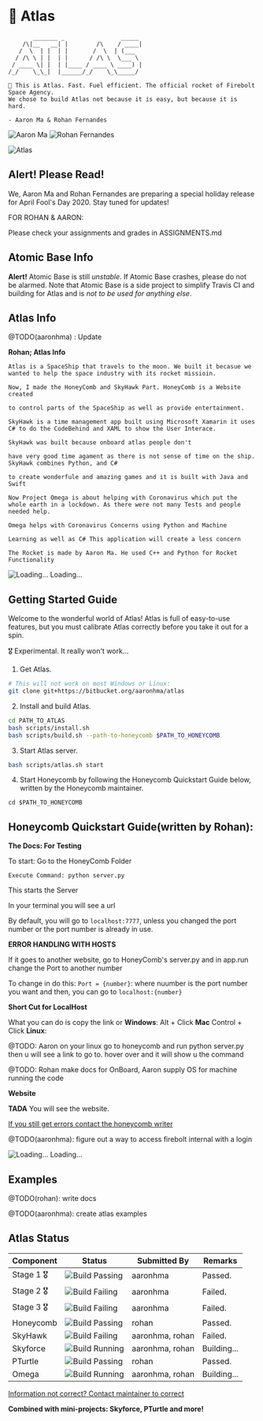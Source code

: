# 🚀 Atlas
```
       _______ _                _____ 
    /\|__   __| |        /\    / ____|
   /  \  | |  | |       /  \  | (___  
  / /\ \ | |  | |      / /\ \  \___ \ 
 / ____ \| |  | |____ / ____ \ ____) |
/_/    \_\_|  |______/_/    \_\_____/ 

🚀 This is Atlas. Fast. Fuel efficient. The official rocket of Firebolt Space Agency.
We chose to build Atlas not because it is easy, but because it is hard.

- Aaron Ma & Rohan Fernandes
```
![Aaron Ma](./svg/signature/aaron.svg)
![Rohan Fernandes](./svg/signature/rohan.svg)

![Atlas](./images/moon.jpg)


## Alert! Please Read!
We, Aaron Ma and Rohan Fernandes are preparing a special holiday release for April Fool's Day 2020. Stay tuned for updates!

FOR ROHAN & AARON:

Please check your assignments and grades in ASSIGNMENTS.md

## Atomic Base Info
**Alert!** Atomic Base is still *unstable*. If Atomic Base crashes, please do not be alarmed. Note that Atomic Base is a side project to simplify Travis CI and building for Atlas and is *not to be used for anything else*.

## Atlas Info
@TODO(aaronhma) : Update

**Rohan; Atlas Info**
```
Atlas is a SpaceShip that travels to the moon. We built it becasue we wanted to help the space industry with its rocket missioin.

Now, I made the HoneyComb and SkyHawk Part. HoneyComb is a Website created

to control parts of the SpaceShip as well as provide entertainment.

SkyHawk is a time management app built using Microsoft Xamarin it uses C# to do the CodeBehind and XAML to show the User Interace.

SkyHawk was built because onboard atlas people don't

have very good time agament as there is not sense of time on the ship.  SkyHawk combines Python, and C# 

to create wonderfule and amazing games and it is built with Java and Swift 

Now Project Omega is about helping with Coronavirus which put the whole earth in a lockdown. As there were not many Tests and people needed help.

Omega helps with Coronavirus Concerns using Python and Machine

Learning as well as C# This application will create a less concern

The Rocket is made by Aaron Ma. He used C++ and Python for Rocket Functionality
```

![Loading...](./svg/loader/material.svg) Loading...

## Getting Started Guide
Welcome to the wonderful world of Atlas! Atlas is full of easy-to-use features, but you must calibrate Atlas correctly before you take it out for a spin.

🎖 Experimental. It really won't work...

1. Get Atlas.
```bash
# This will not work on most Windows or Linux:
git clone git+https://bitbucket.org/aaronhma/atlas
```

2. Install and build Atlas.
```bash
cd PATH_TO_ATLAS
bash scripts/install.sh
bash scripts/build.sh --path-to-honeycomb $PATH_TO_HONEYCOMB
```

3. Start Atlas server.
```bash
bash scripts/atlas.sh start
```

4. Start Honeycomb by following the Honeycomb Quickstart Guide below, written by the Honeycomb maintainer.
```
cd $PATH_TO_HONEYCOMB
```

## Honeycomb Quickstart Guide(written by Rohan):
**The Docs: For Testing**

To start: Go to the HoneyComb Folder 
```
Execute Command: python server.py 
```
This starts the Server

In your terminal you will see a url

By default, you will go to `localhost:7777`, unless you changed the port number or the port number is already in use.

**ERROR HANDLING WITH HOSTS**

If it goes to another website, go to HoneyComb's server.py and in app.run change the Port to another number 

To change in do this: `Port = {number}`: where nuumber is the port number you want and then, you can go to `localhost:{number}`

**Short Cut for LocalHost**

What you can do is copy the link or **Windows**: Alt + Click **Mac** Control + Click **Linux**:

@TODO: Aaron on your linux go to honeycomb and run python server.py then u will see a link to go to. hover over and it will show u the command

@TODO: Rohan make docs for OnBoard, Aaron supply OS for machine running the code

**Website**


**TADA** You will see the website.

[If you still get errors contact the honeycomb writer](mailto:rohanf6219@gmail.com)

@TODO(aaronhma): figure out a way to access firebolt internal with a login

![Loading...](./svg/loader/material.svg) Loading...

## Examples
@TODO(rohan): write docs

@TODO(aaronhma): create atlas examples

## Atlas Status
| Component    | Status                                    | Submitted By    |  Remarks    |
| ------------ |   -------------                           | -----           | ----        |
| Stage 1  🎖  | ![Build Passing](./svg/build/passing.svg) | aaronhma        | Passed.     |
| Stage 2  🎖  | ![Build Failing](./svg/build/failing.svg) | aaronhma        | Failed.     |
| Stage 3  🎖  | ![Build Failing](./svg/build/failing.svg) | aaronhma        | Failed.     |
| Honeycomb    | ![Build Passing](./svg/build/passing.svg) | rohan           | Passed.     |
| SkyHawk      | ![Build Failing](./svg/build/failing.svg) | aaronhma, rohan | Failed.     |
| Skyforce     | ![Build Running](./svg/build/running.svg) | aaronhma, rohan | Building... |
| PTurtle      | ![Build Passing](./svg/build/passing.svg) | rohan           | Passed.     |
| Omega        | ![Build Running](./svg/build/running.svg) | aaronhma, rohan | Building... |

[Information not correct? Contact maintainer to correct](mailto:hi@aaronhma.com)

**Combined with mini-projects: Skyforce, PTurtle and more!**